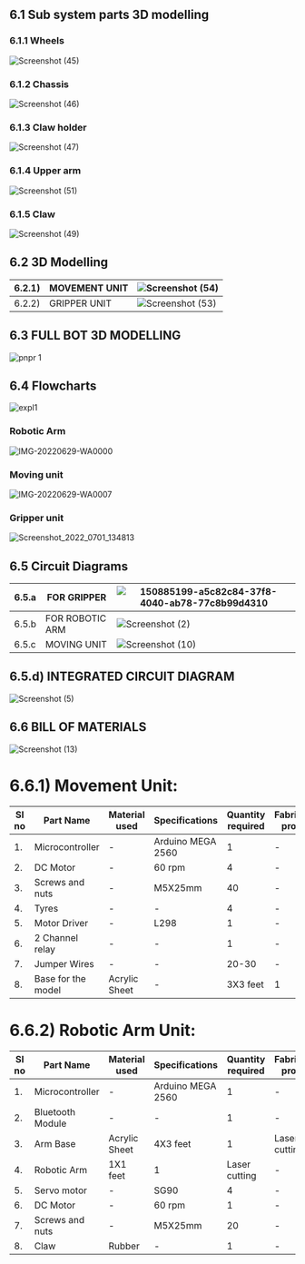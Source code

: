 ## 6.1 Sub system parts 3D modelling
### 6.1.1 Wheels

![Screenshot (45)](https://user-images.githubusercontent.com/100361589/176340283-c746f93c-67f3-4817-a7fe-69030d91e0fd.png)


### 6.1.2 Chassis

![Screenshot (46)](https://user-images.githubusercontent.com/100361589/176344359-6822fda7-7f64-43cb-b482-ec3376196061.png)


### 6.1.3 Claw holder

![Screenshot (47)](https://user-images.githubusercontent.com/100361589/176344755-df43a02a-e4ea-4c94-b5cc-cc66b585eb90.png)


### 6.1.4 Upper arm

![Screenshot (51)](https://user-images.githubusercontent.com/100361589/176344847-d07a078f-6486-411a-becc-ca97dfccaad2.png)

### 6.1.5 Claw

![Screenshot (49)](https://user-images.githubusercontent.com/100361589/176348961-1cf53699-c0e6-46f1-b16d-779a31a0a6ae.png)
 

## 6.2 3D Modelling
|6.2.1)|MOVEMENT UNIT|![Screenshot (54)](https://user-images.githubusercontent.com/100361589/176352136-10891a97-0d35-4857-9faf-9c67af37b1cd.png)|
|--|-------------|------------------------------------------------------------------------------------------------------------------------------|
|6.2.2)|GRIPPER UNIT|![Screenshot (53)](https://user-images.githubusercontent.com/100361589/176351663-fe68462d-fb3f-4cd3-8d45-b66db224e451.png)|

## 6.3 FULL BOT 3D MODELLING


![pnpr 1](https://user-images.githubusercontent.com/100361589/176355061-bc124f1c-4f4d-4a79-be6e-033f5575e0b8.PNG)


## 6.4 Flowcharts
![expl1](https://user-images.githubusercontent.com/105263783/176853311-9a95d268-26af-492d-8661-1ba75a6f3a71.png)
### Robotic Arm
![IMG-20220629-WA0000](https://user-images.githubusercontent.com/100361589/176360220-250c49c5-cecf-4bc9-a064-c5886cce6193.jpg)
### Moving unit
![IMG-20220629-WA0007](https://user-images.githubusercontent.com/105263783/176361752-5dff4493-3301-4359-9724-452d2babe53d.jpg)
### Gripper unit
![Screenshot_2022_0701_134813](https://user-images.githubusercontent.com/105263783/176856229-de6f86e9-2d80-45e1-ab82-445f1d977b68.jpg)

## 6.5 Circuit Diagrams
|6.5.a |FOR GRIPPER|![150885199-a5c82c84-37f8-4040-ab78-77c8b99d4310](https://user-images.githubusercontent.com/105223186/175510180-5c62b020-99ff-416e-a6a1-83f1f05a9c19.png)|
|---|-----------|----------------------------------------------------------------------------------------------------------------------------------------------------------|
|6.5.b| FOR ROBOTIC ARM| ![Screenshot (2)](https://user-images.githubusercontent.com/105223186/175511540-43d1e1ae-2fd4-4d3d-8a77-aa459a784684.png)|
|6.5.c| MOVING UNIT |![Screenshot (10)](https://user-images.githubusercontent.com/105263783/176855691-1b65860f-5831-427f-9f71-36ce2a32d7e7.png)|

## 6.5.d) INTEGRATED CIRCUIT DIAGRAM
![Screenshot (5)](https://user-images.githubusercontent.com/105223186/175514891-44c354b2-773d-44b6-a35f-e7306bd3bfe9.png)

## 6.6 BILL OF MATERIALS
![Screenshot (13)](https://user-images.githubusercontent.com/105263783/176987687-8243e3d8-9cf6-46d4-bc4f-b9101b7300fd.png)


# 6.6.1) Movement Unit:
|SI no|Part Name|Material used|Specifications|Quantity required| Fabrication process| Amount|
|-----|---------|-------------|--------------|-----------------|--------------------|--------|
|1.|Microcontroller|-|Arduino MEGA 2560|1|-|Rs.1374|
|2.|DC Motor|-|60 rpm|4|-|Rs.520|
|3.|Screws and nuts|-|M5X25mm|40|-|Rs.285|
|4.|Tyres|-|-|4|-|Rs.70|
|5.|Motor Driver|-|L298|1|-|Rs.100|
|6.|2 Channel relay|-|-|1|-|Rs.70|
|7.|Jumper Wires|-|-|20-30|-|-|
|8.|Base for the model|Acrylic Sheet|-|3X3 feet|1|Laser cutting|-| 

# 6.6.2) Robotic Arm Unit:
|SI no|Part Name|Material used|Specifications|Quantity required| Fabrication process| Amount|
|-----|---------|-------------|--------------|-----------------|--------------------|--------|
|1.|Microcontroller|-|Arduino MEGA 2560|1|-|Rs.1374|
|2.|Bluetooth Module|-|-|1|-|Rs.265|
|3.|Arm Base|Acrylic Sheet|4X3 feet|1|Laser cutting|-|
|4.|Robotic Arm|1X1 feet|1|Laser cutting|-|
|5.|Servo motor|-|SG90|4|-|Rs.400|
|6.|DC Motor|-|60 rpm|1|-|Rs.130|
|7.|Screws and nuts|-|M5X25mm|20|-|-|
|8.|Claw|Rubber|-|1|-|Rs.100|